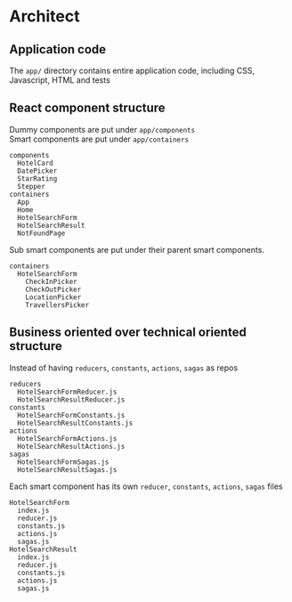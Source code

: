 # Architect
## Application code
The `app/` directory contains entire application code, including CSS, Javascript, HTML and tests  
  
## React component structure  
Dummy components are put under `app/components`  
Smart components are put under `app/containers`  
```
components  
  HotelCard
  DatePicker
  StarRating
  Stepper
containers  
  App
  Home
  HotelSearchForm
  HotelSearchResult
  NotFoundPage
```  
Sub smart components are put under their parent smart components.
```
containers
  HotelSearchForm
    CheckInPicker
    CheckOutPicker
    LocationPicker
    TravellersPicker
```

## Business oriented over technical oriented structure
Instead of having `reducers`, `constants`, `actions`, `sagas` as repos  
```
reducers  
  HotelSearchFormReducer.js  
  HotelSearchResultReducer.js  
constants  
  HotelSearchFormConstants.js  
  HotelSearchResultConstants.js  
actions  
  HotelSearchFormActions.js  
  HotelSearchResultActions.js  
sagas  
  HotelSearchFormSagas.js  
  HotelSearchResultSagas.js  
```  

Each smart component has its own `reducer`, `constants`, `actions`, `sagas` files  
```
HotelSearchForm  
  index.js  
  reducer.js  
  constants.js  
  actions.js  
  sagas.js  
HotelSearchResult  
  index.js  
  reducer.js  
  constants.js  
  actions.js  
  sagas.js  
```